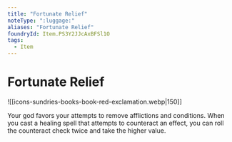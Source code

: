 ```yaml
---
title: "Fortunate Relief"
noteType: ":luggage:"
aliases: "Fortunate Relief"
foundryId: Item.PS3Y2JJcAxBFSl1O
tags:
  - Item
---
```


# Fortunate Relief
![[icons-sundries-books-book-red-exclamation.webp|150]]

Your god favors your attempts to remove afflictions and conditions. When you cast a healing spell that attempts to counteract an effect, you can roll the counteract check twice and take the higher value.

